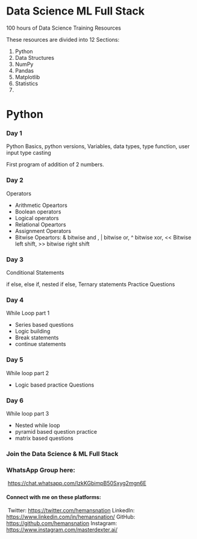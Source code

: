 # Data Science ML Full Stack

100 hours of Data Science Training Resources


These resources are divided into 12 Sections:

1. Python
2. Data Structures
3. NumPy
4. Pandas
5. Matplotlib
6. Statistics
7. 



# Python

### Day 1 

Python Basics, python versions, Variables, data types, type function, user input type casting

First program of addition of 2 numbers.

### Day 2

Operators 

- Arithmetic Opeartors
- Boolean operators
- Logical operators
- Relational Opeartors
- Assignment Operators
- Bitwise Opeartors: &  bitwise and , |  bitwise  or, ^  bitwise  xor,  << Bitwise left shift,   >> bitwise right shift


### Day 3

Conditional Statements

if else, else if, nested if else, Ternary statements
Practice Questions


### Day 4

While Loop part 1

- Series based questions
- Logic building
- Break statements
- continue statements


### Day 5

While loop part 2

- Logic based practice Questions 


### Day 6

While loop part 3

- Nested while loop
- pyramid based question practice
- matrix based questions



### Join‌ ‌the‌ ‌Data‌ ‌Science‌ ‌&‌ ‌ML‌ ‌Full‌ ‌Stack‌‌ ‌
### WhatsApp‌ ‌Group‌ ‌here:‌ ‌
‌
https://chat.whatsapp.com/IzkKGbimpB50Sxyg2mgn6E‌ ‌
‌
‌
#### Connect‌ ‌with‌ ‌me‌ ‌on‌ ‌these‌ ‌platforms:‌ ‌
‌
Twitter:‌ https://twitter.com/hemansnation‌ ‌
‌
LinkedIn:‌ https://www.linkedin.com/in/hemansnation/‌ ‌
‌
GitHub:‌ https://github.com/hemansnation‌ ‌
‌
Instagram:‌ https://www.instagram.com/masterdexter.ai/‌ ‌


